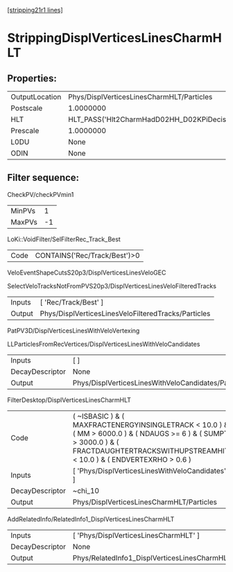 [[stripping21r1 lines]](./stripping21r1-index)

# StrippingDisplVerticesLinesCharmHLT

## Properties:

|                |                                              |
|----------------|----------------------------------------------|
| OutputLocation | Phys/DisplVerticesLinesCharmHLT/Particles    |
| Postscale      | 1.0000000                                    |
| HLT            | HLT_PASS('Hlt2CharmHadD02HH_D02KPiDecision') |
| Prescale       | 1.0000000                                    |
| L0DU           | None                                         |
| ODIN           | None                                         |

## Filter sequence:

CheckPV/checkPVmin1

|        |     |
|--------|-----|
| MinPVs | 1   |
| MaxPVs | -1  |

LoKi::VoidFilter/SelFilterRec_Track_Best

|      |                               |
|------|-------------------------------|
| Code | CONTAINS('Rec/Track/Best')\>0 |

VeloEventShapeCutsS20p3/DisplVerticesLinesVeloGEC

SelectVeloTracksNotFromPVS20p3/DisplVerticesLinesVeloFilteredTracks

|        |                                                     |
|--------|-----------------------------------------------------|
| Inputs | [ 'Rec/Track/Best' ]                              |
| Output | Phys/DisplVerticesLinesVeloFilteredTracks/Particles |

PatPV3D/DisplVerticesLinesWithVeloVertexing

LLParticlesFromRecVertices/DisplVerticesLinesWithVeloCandidates

|                 |                                                     |
|-----------------|-----------------------------------------------------|
| Inputs          | [ ]                                               |
| DecayDescriptor | None                                                |
| Output          | Phys/DisplVerticesLinesWithVeloCandidates/Particles |

FilterDesktop/DisplVerticesLinesCharmHLT

|                 |                                                                                                                                                                                               |
|-----------------|-----------------------------------------------------------------------------------------------------------------------------------------------------------------------------------------------|
| Code            | ( ~ISBASIC ) & ( MAXFRACTENERGYINSINGLETRACK \< 10.0 ) & ( MM \> 6000.0 ) & ( NDAUGS \>= 6 ) & ( SUMPT \> 3000.0 ) & ( FRACTDAUGHTERTRACKSWITHUPSTREAMHIT \< 10.0 ) & ( ENDVERTEXRHO \> 0.6 ) |
| Inputs          | [ 'Phys/DisplVerticesLinesWithVeloCandidates' ]                                                                                                                                             |
| DecayDescriptor | ~chi_10                                                                                                                                                                                       |
| Output          | Phys/DisplVerticesLinesCharmHLT/Particles                                                                                                                                                     |

AddRelatedInfo/RelatedInfo1_DisplVerticesLinesCharmHLT

|                 |                                                        |
|-----------------|--------------------------------------------------------|
| Inputs          | [ 'Phys/DisplVerticesLinesCharmHLT' ]                |
| DecayDescriptor | None                                                   |
| Output          | Phys/RelatedInfo1_DisplVerticesLinesCharmHLT/Particles |
